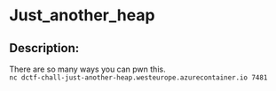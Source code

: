 
# Just_another_heap
## Description:
There are so many ways you can pwn this. \
```nc dctf-chall-just-another-heap.westeurope.azurecontainer.io 7481```


